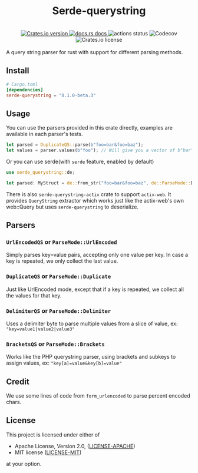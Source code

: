 <h1 align="center">Serde-querystring</h1>
<br />

<div align="center">
  <a href="https://crates.io/crates/serde-querystring">
    <img src="https://img.shields.io/crates/v/serde-querystring.svg?style=flat-square"
    alt="Crates.io version" />
  </a>
  <a href="https://docs.rs/serde-querystring">
    <img src="https://img.shields.io/badge/docs-latest-blue.svg?style=flat-square"
      alt="docs.rs docs" />
  </a>
  <img src="https://img.shields.io/github/actions/workflow/status/pooyamb/serde-querystring/test.yml?style=flat-square" alt="actions status" />
  <img alt="Codecov" src="https://img.shields.io/codecov/c/github/pooyamb/serde-querystring?style=flat-square">
  <img alt="Crates.io license" src="https://img.shields.io/crates/l/serde-querystring?style=flat-square">
</div>

<br>
A query string parser for rust with support for different parsing methods.

## Install

```toml
# Cargo.toml
[dependencies]
serde-querystring = "0.1.0-beta.3"
```

## Usage

You can use the parsers provided in this crate directly, examples are available in each parser's tests.

```rust
let parsed = DuplicateQS::parse(b"foo=bar&foo=baz");
let values = parser.values(b"foo"); // Will give you a vector of b"bar" and b"baz"
```

Or you can use serde(with `serde` feature, enabled by default)

```rust
use serde_querystring::de;

let parsed: MyStruct = de::from_str("foo=bar&foo=baz", de::ParseMode::Duplicate).unwrap();
```

There is also `serde-querystring-actix` crate to support `actix-web`. It provides `QueryString` extractor which works just like the actix-web's own web::Query but uses `serde-querystring` to deserialize.

## Parsers

### `UrlEncodedQS` or `ParseMode::UrlEncoded`

Simply parses key=value pairs, accepting only one value per key. In case a key is repeated, we only collect the last value.

### `DuplicateQS` or `ParseMode::Duplicate`

Just like UrlEncoded mode, except that if a key is repeated, we collect all the values for that key.

### `DelimiterQS` or `ParseMode::Delimiter`

Uses a delimiter byte to parse multiple values from a slice of value, ex: `"key=value1|value2|value3"`

### `BracketsQS` or `ParseMode::Brackets`

Works like the PHP querystring parser, using brackets and subkeys to assign values, ex: `"key[a]=value&key[b]=value"`

## Credit

We use some lines of code from `form_urlencoded` to parse percent encoded chars.

## License

This project is licensed under either of

- Apache License, Version 2.0, ([LICENSE-APACHE](LICENSE-APACHE))
- MIT license ([LICENSE-MIT](LICENSE-MIT))

at your option.
